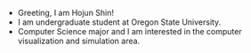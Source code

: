 - Greeting, I am Hojun Shin!
- I am undergraduate student at Oregon State University.
- Computer Science major and I am interested in the computer visualization and simulation area.
